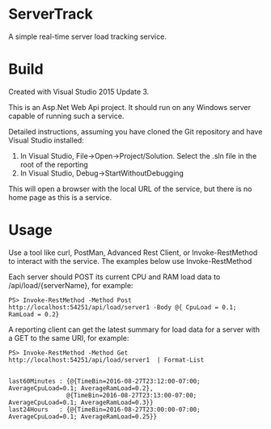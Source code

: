 ServerTrack 
========

A simple real-time server load tracking service.


Build
========

Created with Visual Studio 2015 Update 3.

This is an Asp.Net Web Api project. It should run on any Windows server capable of running such a service.

Detailed instructions, assuming you have cloned the Git repository and have Visual Studio installed:

1. In Visual Studio, File->Open->Project/Solution. Select the .sln file in the root of the reporting
2. In Visual Studio, Debug->StartWithoutDebugging

This will open a browser with the local URL of the service, but there is no home page as this is a service. 

Usage
========

Use a tool like curl, PostMan, Advanced Rest Client, or Invoke-RestMethod to interact with the service. The examples below use Invoke-RestMethod

Each server should POST its current CPU and RAM load data to /api/load/{serverName}, for example:

	PS> Invoke-RestMethod -Method Post http://localhost:54251/api/load/server1 -Body @{ CpuLoad = 0.1; RamLoad = 0.2}

A reporting client can get the latest summary for load data for a server with a GET to the same URI, for example:

	PS> Invoke-RestMethod -Method Get http://localhost:54251/api/load/server1  | Format-List


	last60Minutes : {@{TimeBin=2016-08-27T23:12:00-07:00; AverageCpuLoad=0.1; AverageRamLoad=0.2},
					@{TimeBin=2016-08-27T23:13:00-07:00; AverageCpuLoad=0.1; AverageRamLoad=0.3}}
	last24Hours   : {@{TimeBin=2016-08-27T23:00:00-07:00; AverageCpuLoad=0.1; AverageRamLoad=0.25}}

